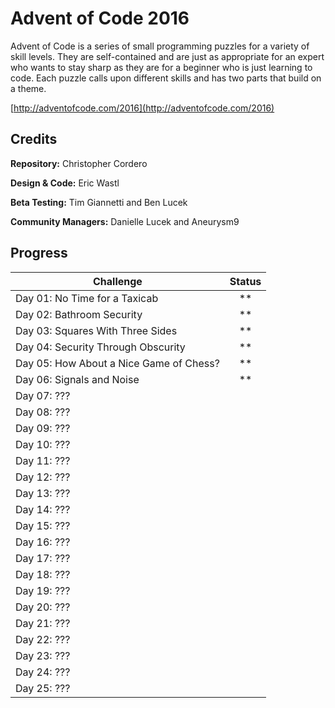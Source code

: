 # Advent of Code 2016


Advent of Code is a series of small programming puzzles for a variety of skill levels. They are self-contained and are just as appropriate for an expert who wants to stay sharp as they are for a beginner who is just learning to code. Each puzzle calls upon different skills and has two parts that build on a theme.

[http://adventofcode.com/2016](http://adventofcode.com/2016)

## Credits

**Repository:** Christopher Cordero

**Design & Code:** Eric Wastl

**Beta Testing:** Tim Giannetti and Ben Lucek

**Community Managers:** Danielle Lucek and Aneurysm9


## Progress
Challenge | Status
--- | :---:
Day 01: No Time for a Taxicab | \*\*
Day 02: Bathroom Security | \*\*
Day 03: Squares With Three Sides | \*\*
Day 04: Security Through Obscurity | \*\*
Day 05: How About a Nice Game of Chess? | \*\*
Day 06: Signals and Noise | \*\*
Day 07: ??? |
Day 08: ??? |
Day 09: ??? |
Day 10: ??? |
Day 11: ??? |
Day 12: ??? |
Day 13: ??? |
Day 14: ??? |
Day 15: ??? |
Day 16: ??? |
Day 17: ??? |
Day 18: ??? |
Day 19: ??? |
Day 20: ??? |
Day 21: ??? |
Day 22: ??? |
Day 23: ??? |
Day 24: ??? |
Day 25: ??? |
